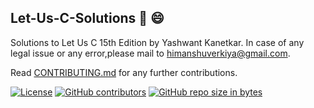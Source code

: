 ## Let-Us-C-Solutions :notebook: :smile:
Solutions to Let Us C 15th Edition by Yashwant Kanetkar.
In case of any legal issue or any error,please mail to himanshuverkiya@gmail.com.

Read [CONTRIBUTING.md](https://github.com/Verkiya/Let-Us-C-Solutions/blob/master/CONTRIBUTING.md) for any further contributions.

[![License](https://img.shields.io/github/license/mashape/apistatus.svg?style=plastic)](https://github.com/Verkiya/Let-Us-C-Solutions)
[![GitHub contributors](https://img.shields.io/github/contributors/cdnjs/cdnjs.svg?style=plastic)](https://github.com/Verkiya/Let-Us-C-Solutions)
[![GitHub repo size in bytes](https://img.shields.io/github/repo-size/badges/shields.svg?style=plastic)](https://github.com/Verkiya/Let-Us-C-Solutions)


